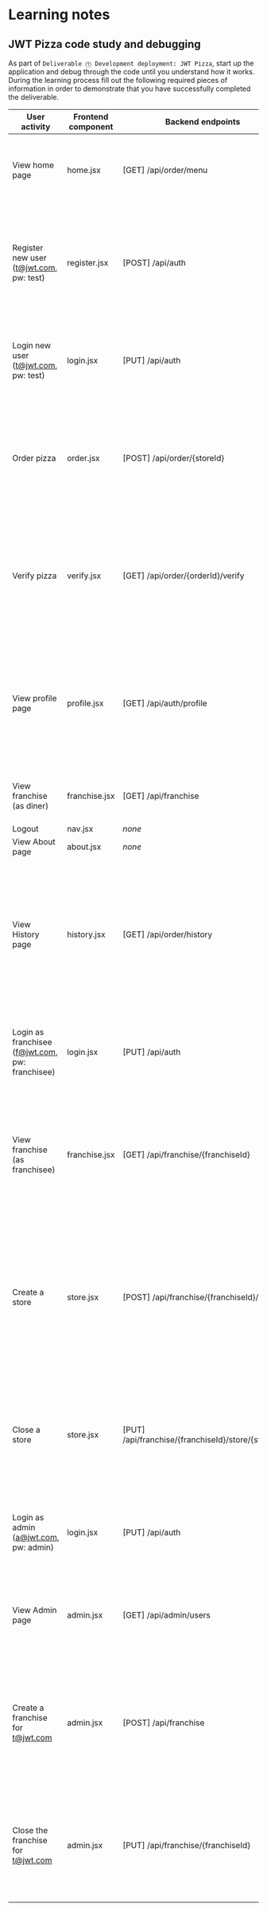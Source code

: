 # Learning notes

## JWT Pizza code study and debugging

As part of `Deliverable ⓵ Development deployment: JWT Pizza`, start up the application and debug through the code until you understand how it works. During the learning process fill out the following required pieces of information in order to demonstrate that you have successfully completed the deliverable.

| User activity | Frontend component | Backend endpoints | Database SQL |
| --- | --- | --- | --- |
| View home page | home.jsx | [GET] /api/order/menu | SELECT id, name, description, price FROM menu WHERE status = 'active' |
| Register new user (t@jwt.com, pw: test) | register.jsx | [POST] /api/auth | INSERT INTO user (name, email, password) VALUES (?, ?, ?); INSERT INTO userRole (userId, role, objectId) VALUES (?, ?, ?) |
| Login new user (t@jwt.com, pw: test) | login.jsx | [PUT] /api/auth | SELECT * FROM user WHERE email = ?; SELECT role, objectId FROM userRole WHERE userId = ? |
| Order pizza | order.jsx | [POST] /api/order/{storeId} | SELECT * FROM store WHERE id = ? AND status = 'open'; INSERT INTO orders (userId, storeId, menuId, price) VALUES (?, ?, ?, ?) |
| Verify pizza | verify.jsx | [GET] /api/order/{orderId}/verify | SELECT o.*, s.name as storeName, m.name as menuName FROM orders o JOIN store s ON o.storeId = s.id JOIN menu m ON o.menuId = m.id WHERE o.id = ? |
| View profile page | profile.jsx | [GET] /api/auth/profile | SELECT * FROM user WHERE id = ?; SELECT role, objectId FROM userRole WHERE userId = ?; SELECT franchiseId FROM franchiseAdmin WHERE userId = ? |
| View franchise (as diner) | franchise.jsx | [GET] /api/franchise | SELECT * FROM franchise WHERE status = 'open' |
| Logout | nav.jsx | *none* | *none* |
| View About page | about.jsx | *none* | *none* |
| View History page | history.jsx | [GET] /api/order/history | SELECT o.*, s.name as storeName, m.name as menuName FROM orders o JOIN store s ON o.storeId = s.id JOIN menu m ON o.menuId = m.id WHERE o.userId = ? ORDER BY o.createdAt DESC |
| Login as franchisee (f@jwt.com, pw: franchisee) | login.jsx | [PUT] /api/auth | SELECT * FROM user WHERE email = ?; SELECT role, objectId FROM userRole WHERE userId = ? |
| View franchise (as franchisee) | franchise.jsx | [GET] /api/franchise/{franchiseId} | SELECT * FROM franchise WHERE id = ? AND status = 'open'; SELECT * FROM store WHERE franchiseId = ? ORDER BY createdAt DESC |
| Create a store | store.jsx | [POST] /api/franchise/{franchiseId}/store | SELECT * FROM franchise WHERE id = ? AND status = 'open'; INSERT INTO store (franchiseId, name, status, revenue, createdAt, updatedAt) VALUES (?, ?, 'open', 0, NOW(), NOW()) |
| Close a store | store.jsx | [PUT] /api/franchise/{franchiseId}/store/{storeId} | SELECT * FROM store WHERE id = ? AND franchiseId = ?; UPDATE store SET status = 'closed', updatedAt = NOW() WHERE id = ? |
| Login as admin (a@jwt.com, pw: admin) | login.jsx | [PUT] /api/auth | SELECT * FROM user WHERE email = ?; SELECT role, objectId FROM userRole WHERE userId = ? |
| View Admin page | admin.jsx | [GET] /api/admin/users | SELECT u.*, ur.role, ur.objectId FROM user u LEFT JOIN userRole ur ON u.id = ur.userId ORDER BY u.id |
| Create a franchise for t@jwt.com | admin.jsx | [POST] /api/franchise | INSERT INTO franchise (name, status, createdAt, updatedAt) VALUES (?, 'open', NOW(), NOW()); INSERT INTO franchiseAdmin (franchiseId, userId) VALUES (?, ?) |
| Close the franchise for t@jwt.com | admin.jsx | [PUT] /api/franchise/{franchiseId} | SELECT * FROM franchise WHERE id = ?; UPDATE franchise SET status = 'closed', updatedAt = NOW() WHERE id = ? |
